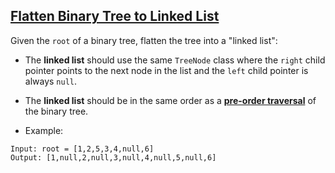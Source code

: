 ## [Flatten Binary Tree to Linked List](https://leetcode.com/problems/flatten-binary-tree-to-linked-list)


Given the `root` of a binary tree, flatten the tree into a "linked list":

- The **linked list** should use the same `TreeNode` class where the `right` child pointer points to the next node in the list and the `left` child pointer is always `null`.
- The **linked list** should be in the same order as a **[pre-order traversal](https://en.wikipedia.org/wiki/Tree_traversal#Pre-order,_NLR)** of the binary tree.

- Example:
```
Input: root = [1,2,5,3,4,null,6]
Output: [1,null,2,null,3,null,4,null,5,null,6]
```

